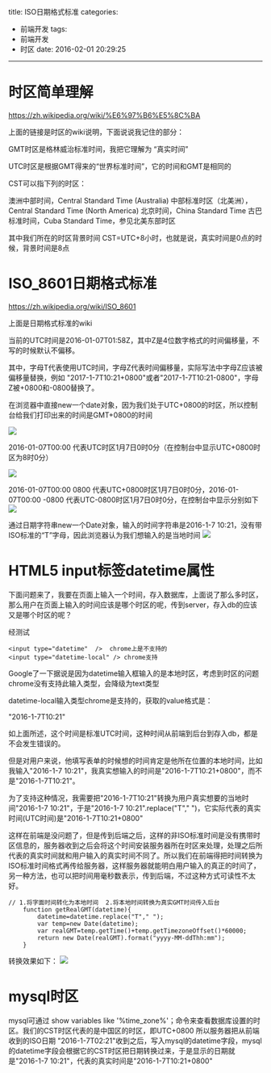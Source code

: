 title: ISO日期格式标准
categories:
  - 前端开发
tags:
  - 前端开发
  - 时区
date: 2016-02-01 20:29:25
---
# 时区简单理解

https://zh.wikipedia.org/wiki/%E6%97%B6%E5%8C%BA

上面的链接是时区的wiki说明，下面说说我记住的部分：

GMT时区是格林威治标准时间，我把它理解为 “真实时间”

UTC时区是根据GMT得来的“世界标准时间”，它的时间和GMT是相同的

CST可以指下列的时区：

澳洲中部时间，Central Standard Time (Australia)
中部标准时区（北美洲），Central Standard Time (North America)
北京时间，China Standard Time
古巴标准时间，Cuba Standard Time，参见北美东部时区

其中我们所在的时区背景时间  CST=UTC+8小时，也就是说，真实时间是0点的时候，背景时间是8点

# ISO_8601日期格式标准

https://zh.wikipedia.org/wiki/ISO_8601

上面是日期格式标准的wiki

当前的UTC时间是2016-01-07T01:58Z，其中Z是4位数字格式的时间偏移量，不写的时候默认不偏移。

 其中，字母T代表使用UTC时间，字母Z代表时间偏移量，实际写法中字母Z应该被偏移量替换，例如 "2017-1-7T10:21+0800"或者"2017-1-7T10:21-0800"，字母Z被+0800和-0800替换了。

在浏览器中直接new一个date对象，因为我们处于UTC+0800的时区，所以控制台给我们打印出来的时间是GMT+0800的时间

![](D:\learn\blog_gitcafe_hexo\nw_blog_creator/../source/blogimgs/2016-01-29/1454048193816.png)

2016-01-07T00:00 代表UTC时区1月7日0时0分（在控制台中显示UTC+0800时区为8时0分）

![](D:\learn\blog_gitcafe_hexo\nw_blog_creator/../source/blogimgs/2016-01-29/1454048206377.png)

 2016-01-07T00:00 0800 代表UTC+0800时区1月7日0时0分，2016-01-07T00:00 -0800 代表UTC-0800时区1月7日0时0分，在控制台中显示分别如下
![](D:\learn\blog_gitcafe_hexo\nw_blog_creator/../source/blogimgs/2016-01-29/1454048217856.png)    

通过日期字符串new一个Date对象，输入的时间字符串是2016-1-7 10:21，没有带ISO标准的“T”字母，因此浏览器认为我们想输入的是当地时间
![](D:\learn\blog_gitcafe_hexo\nw_blog_creator/../source/blogimgs/2016-01-29/1454048233627.png)


# HTML5 input标签datetime属性

下面问题来了，我要在页面上输入一个时间，存入数据库，上面说了那么多时区，那么用户在页面上输入的时间应该是哪个时区的呢，传到server，存入db的应该又是哪个时区的呢？

经测试

``` 
<input type="datetime"  />  chrome上是不支持的
<input type="datetime-local" /> chrome支持
```


Google了一下据说是因为datetime输入框输入的是本地时区，考虑到时区的问题chrome没有支持此输入类型，会降级为text类型

datetime-local输入类型chrome是支持的，获取的value格式是：

"2016-1-7T10:21"

如上面所述，这个时间是标准UTC时间，这种时间从前端到后台到存入db，都是不会发生错误的。

但是对用户来说，他填写表单的时候想的时间肯定是他所在位置的本地时间，比如我输入"2016-1-7 10:21"，我真实想输入的时间是"2016-1-7T10:21+0800"，而不是"2016-1-7T10:21"。

为了支持这种情况，我需要把"2016-1-7T10:21"转换为用户真实想要的当地时间"2016-1-7 10:21"，于是"2016-1-7 10:21".replace("T"," ")，它实际代表的真实时间(UTC时间)是"2016-1-7T10:21+0800"

这样在前端是没问题了，但是传到后端之后，这样的非ISO标准时间是没有携带时区信息的，服务器收到之后会将这个时间安装服务器所在时区来处理，处理之后所代表的真实时间就和用户输入的真实时间不同了。所以我们在前端得把时间转换为ISO标准时间格式再传给服务器，这样服务器就能明白用户输入的真正的时间了，另一种方法，也可以把时间用毫秒数表示，传到后端，不过这种方式可读性不太好。

``` 
// 1.将字面时间转化为本地时间  2.将本地时间转换为真实GMT时间传入后台
    function getRealGMT(datetime){
        datetime=datetime.replace("T"," ");
        var temp=new Date(datetime);
        var realGMT=temp.getTime()+temp.getTimezoneOffset()*60000;
        return new Date(realGMT).format("yyyy-MM-ddThh:mm");
    }
```

转换效果如下：
![](D:\learn\blog_gitcafe_hexo\nw_blog_creator/../source/blogimgs/2016-01-29/1454048254331.png)

# mysql时区

mysql可通过 show variables like '%time_zone%'；命令来查看数据库设置的时区。我们的CST时区代表的是中国区的时区，即UTC+0800
所以服务器把从前端收到的ISO日期 "2016-1-7T02:21"收到之后，写入mysql的datetime字段，mysql的datetime字段会根据它的CST时区把日期转换过来，于是显示的日期就是"2016-1-7 10:21"，代表的真实时间是"2016-1-7T10:21+0800"
